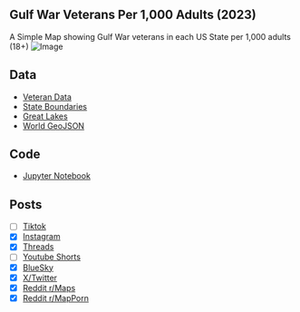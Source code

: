 ## Gulf War Veterans Per 1,000 Adults (2023)
A Simple Map showing Gulf War veterans in each US State per 1,000 adults (18+)
![Image](https://drive.google.com/uc?export=view&id=1bbzmBgsVoIJT4rgJT52B4QsRqJE6kUN1)

## Data
* [Veteran Data](https://data.census.gov/table/ACSST5Y2023.S2101?q=Veterans&g=010XX00US$0400000&y=2023&moe=false)
* [State Boundaries](https://www.census.gov/geographies/mapping-files/time-series/geo/carto-boundary-file.html)
* [Great Lakes](https://usicecenter.gov/Products/GreatLakesData)
* [World GeoJSON](https://public.opendatasoft.com/explore/dataset/world-administrative-boundaries/export/?flg=en-us)

## Code
* [Jupyter Notebook](FormatData.ipynb)

## Posts
- [ ] [Tiktok]()
- [x] [Instagram](https://www.instagram.com/p/DG4xtjRR7Hp/)
- [x] [Threads](https://www.threads.net/@vinemapper/post/DG4xt8CxUIf)
- [ ] [Youtube Shorts]()
- [x] [BlueSky](https://bsky.app/profile/vinemapper.bsky.social/post/3ljrd3mpjhc2k)
- [x] [X/Twitter](https://x.com/VineMapper/status/1897888715659526629)
- [x] [Reddit r/Maps](https://www.reddit.com/r/Maps/comments/1j53a9x/gulf_war_vets_per_1000_adults_2023/)
- [x] [Reddit r/MapPorn](https://www.reddit.com/r/MapPorn/comments/1j539w8/gulf_war_vets_per_1000_adults_2023/)
